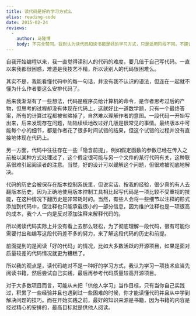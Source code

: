 ```yaml
---
title: 读代码是好的学习方式么
alias: reading-code
date: 2015-02-24
reviews:
  -
    author: 马隆博
    body: 不完全赞同。我则认为读代码和读书都是好的学习方式，只是适用阶段不同。不建议初学者或者初接触一门语言时就读别人代码。在自己入了门，有了一点实践，需要进阶时，可以多读优秀开源项目的源代码，吸取优秀的部分。
---
```


自我开始编程以来，我一直觉得读别人的代码的难度，要几倍于自己写代码。一直以来我都很困惑，难道是我技艺不精，所以读别人的代码很困难么。

其实不是，我能看懂代码中的每一句话，并没有我不认识的语法，但连在一起就不懂为什么作者要这么安排代码了。

后来我渐渐有了一些想法，代码是程序员给计算机的命令，是作者思考过后的产物，但思考的过程却没有体现在代码上，这就好比一道数学题，只有一个最终答案，所有的计算过程都被省略掉了，自然难以理解作者的意图。一段代码一开始写出来，后来发现存在问题，陆陆续续地改过好几版是很常见的事情。最终版本中可能每个小的细节，都是作者花了很多时间试错的结果，但这个试错的过程并没有直接地体现在代码上。

另一方面，代码中往往存在一些「隐含前提」，例如假定函数的参数已经在传入之前被以某种方式处理过了，这个假定很可能与另一个文件的某行代码有关，这种联系很难引起阅读者的注意。当然，好的设计可以缓解这个问题，但很难被彻底地解决。

代码的历史会被保存在版本控制系统里，但说实话，按我的经验，很少真的有人去翻版本历史，因为正确地使用版本控制工具相比起写代码是一项比较不受重视的技能，在这种情况下翻历史是非常耗时的。当然，有些人会将一些细节以注释的形式添加到代码中，但注释也只能承载很小的一部分信息，因为维护注释也是一项很高的成本，我个人一向是反对添加注释来解释代码的。

所以阅读代码实际上并没有看上去那么轻松，为了彻底理解一段代码，很有可能你需要付出和编写这段代码差不多的努力，来了解这段代码的历史和前提。

前面提到的是阅读「好的代码」的情况，比如大多数活跃的开源项目，如果是面对质量较差的代码情况就更为糟糕了。

所以我的观点是，读代码绝对不是一种好的学习方式，我认为学习一项技术应当先阅读书籍，然后尝试自己实践，最后再参考代码质量较高开源项目。

对于大多数项目而言，可能从未把「供他人学习」当作目标，只有当你自己实践过，积累了一些经验并且也遇到过一些困难的时候，你才能读懂代码并且从中学到解决问题的技巧。而在开始实践之前，最好的知识来源是书籍，因为书籍的内容是经过精心的安排的，最高目标就是供他人阅读。
